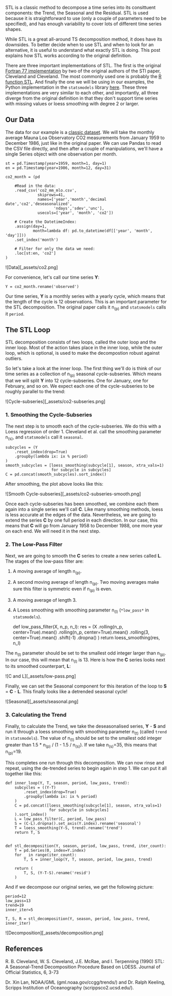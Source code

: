 STL is a classic method to decompose a time series into its consittuent
components: the Trend, the Seasonal and the Residual. STL is used because it
is straightforward to use (only a couple of parameters need to be specified),
and has enough variability to cover lots of different time series shapes.

While STL is a great all-around TS decomposition method, it does have its
downsides. To better decide when to use STL and when to look for an
alternative, it is useful to understand what exactly STL is doing. This post
explains how STL works according to the original definition.

There are three important implementations of STL. The first is the original
[Fortran 77 implementation][1] by two of the original authors of the STl
paper, Cleveland and Cleveland. The most commonly used one is probably the [R
function STL][2]. And finally the one we will be using in our examples, the
Python implementation in the `statsmodels` library [here][3]. These three
implementations are very similar to each other, and importantly, all three
diverge from the original definition in that they don't support time series
with missing values or loess smoothing with degree 2 or larger.

## Our Data

The data for our example is a [classic dataset][4]. We will take the monthly
average Mauna Loa Observatory CO2 measurements from January 1959 to December
1986, just like in the original paper. We can use Pandas to read the CSV file
directly, and then after a couple of manipulations, we'll have a single
Series object with one observation per month.

    st = pd.Timestamp(year=1959, month=1, day=1)
    en = pd.Timestamp(year=1986, month=12, day=31)

    co2_month = (pd

        #Read in the data:
        .read_csv('co2_mm_mlo.csv', 
                  skiprows=41, 
                  names=['year','month','decimal date','co2','deseasonalized',
                         'ndays','sdev','unc'],
                  usecols=['year', 'month', 'co2'])

        # Create the DatetimeIndex:
        .assign(day=1,
                month=lambda df: pd.to_datetime(df[['year', 'month', 'day']]))
        .set_index('month')

        # Filter for only the data we need:
        .loc[st:en, 'co2']
    )

![Data][_assets/co2.png]

For convenience, let's call our time series **Y**:

    Y = co2_month.rename('observed')

Our time series, **Y** is a monthly series with a yearly cycle, which means
that the length of the cycle is 12 observations. This is an important
parameter for the STL decomposition. The original paper calls it
n<sub>(p)</sub> and `statsmodels` calls it `period`.

## The STL Loop

STL decomposition consists of two loops, called the outer loop and the inner
loop. Most of the action takes place in the inner loop, while the outer loop,
which is optional, is used to make the decompostion robust against outliers.

So let's take a look at the inner loop. The first thing we'll do is think of
our time series as a collection of n<sub>(p)</sub> seasonal cycle-subseries.
Which means that we will split **Y**
into 12 cycle-subseries. One for January, one for February, and so on. We
expect each one of the cycle-subseries to be roughly parallel to the trend:

![Cycle-subseries][_assets/co2-subseries.png]

### 1. Smoothing the Cycle-Subseries

The next step is to smooth each of the cycle-subseries. We do this with a
Loess regression of order 1. Cleveland et al. call the smoothing parameter
n<sub>(s)</sub>, and `statsmodels` call it `seasonal`.

    subcycles = (Y
        .reset_index(drop=True)
        .groupby(lambda ix: ix % period)
    )
    smooth_subcycles = [loess_smoothing(subcycle[1], season, xtra_vals=1)
                        for subcycle in subcycles]
    C = pd.concat(smooth_subcycles).sort_index()

After smoothing, the plot above looks like this:

![Smooth Cycle-subseries][_assets/co2-subseries-smooth.png]

Once each cycle-subseries has been smoothed, we combine each them again into
a single series we'll call **C**. Like many smoothing methods, loess is less
accurate at the edges of the data. Nevertheless, we are going to extend the
series **C** by one full period in each direction. In our case, this means
that **C** will go from January 1958 to December 1988, one more year on each
end. We will need it in the next step.


### 2. The Low-Pass Filter

Next, we are going to smooth the **C** series to create a new series called
**L**.  The stages of the low-pass filter are: 

1. A moving average of length n<sub>(p)</sub>.
2. A second moving average of length n<sub>(p)</sub>. Two moving averages
   make sure this filter is symmetric even if n<sub>(p)</sub> is even.
3. A moving average of length 3.
4. A Loess smoothing with smoothing parameter n<sub>(l)</sub> (`*low_pass*`
   in `statsmodels`).

    def low_pass_filter(X, n_p, n_l):
        res = (X
            .rolling(n_p, center=True).mean()
            .rolling(n_p, center=True).mean()
            .rolling(3, center=True).mean()
            .shift(-1)
            .dropna()
        )
        return loess_smoothing(res, n_l)

The n<sub>(l)</sub> parameter should be set to the smallest odd integer larger
than n<sub>(p)</sub>. In our case, this will mean that n<sub>(l)</sub> is 13.
Here is how the **C** series looks next to its smoothed counterpart, **L**:

![C and L][_assets/low-pass.png]

Finally, we can set the Seasonal component for this iteration of the loop to
**S** = **C** - **L**. This finally looks like a detrended seasonal cycle!

![Seasonal][_assets/seasonal.png]


### 3. Calculating the Trend

Finally, to calculate the Trend, we take the deseasonalised series, **Y** -
**S** and run it through a loess smoothing with smoothing parameter 
n<sub>(t)</sub> (called `trend` in `statsmodels`). The value of
n<sub>(t)</sub> should be set to the smallest odd integer greater than 1.5 *
n<sub>(p)</sub> / (1 - 1.5 / n<sub>(s)</sub>). If we take n<sub>(s)</sub>=35,
this means that n<sub>(p)</sub>=19.

This completes one run through this decomposition. We can now rinse and
repeat, using the de-trended series to begin again in step 1. We can put it
all together like this:

    def inner_loop(Y, T, season, period, low_pass, trend):
        subcycles = ((Y-T)
            .reset_index(drop=True)
            .groupby(lambda ix: ix % period)
        )
        C = pd.concat([loess_smoothing(subcycle[1], season, xtra_vals=1)
                       for subcycle in subcycles]
        ).sort_index()
        L = low_pass_filter(C, period, low_pass)
        S = (C-L).dropna().set_axis(Y.index).rename('seasonal')
        T = loess_smoothing(Y-S, trend).rename('trend')
        return T, S


    def stl_decomposition(Y, season, period, low_pass, trend, iter_count):
        T = pd.Series(0, index=Y.index)
        for _ in range(iter_count):
            T, S = inner_loop(Y, T, season, period, low_pass, trend)

        return (
            T, S, (Y-T-S).rename('resid')
        )

And if we decompose our original series, we get the following picture:

    period=12
    low_pass=13
    trend=19
    inner_iter=5

    T, S, R = stl_decomposition(Y, season, period, low_pass, trend, inner_iter)

![Decomposition][_assets/decomposition.png]


## References
R. B. Cleveland, W. S. Cleveland, J.E. McRae, and I. Terpenning (1990) STL: A
Seasonal-Trend Decomposition Procedure Based on LOESS. Journal of Official
Statistics, 6, 3-73

Dr. Xin Lan, NOAA/GML (gml.noaa.gov/ccgg/trends/) and Dr. Ralph Keeling,
Scripps Institution of Oceanography (scrippsco2.ucsd.edu/).

[1]: <https://www.netlib.org/a/stl> "STL Fortran"
[2]: <https://www.rdocumentation.org/packages/stats/versions/3.6.2/topics/stl> "STL R"
[3]: <https://www.statsmodels.org/stable/generated/statsmodels.tsa.seasonal.STL.html#statsmodels.tsa.seasonal.STL> "STL Python"
[4]: <https://gml.noaa.gov/ccgg/trends/data.html> "Mauna Loa CO2 Data"

